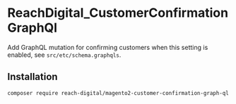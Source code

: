 # ReachDigital_CustomerConfirmationGraphQl

Add GraphQL mutation for confirming customers when this setting is enabled, see `src/etc/schema.graphqls`.

## Installation

```bash
composer require reach-digital/magento2-customer-confirmation-graph-ql
```
